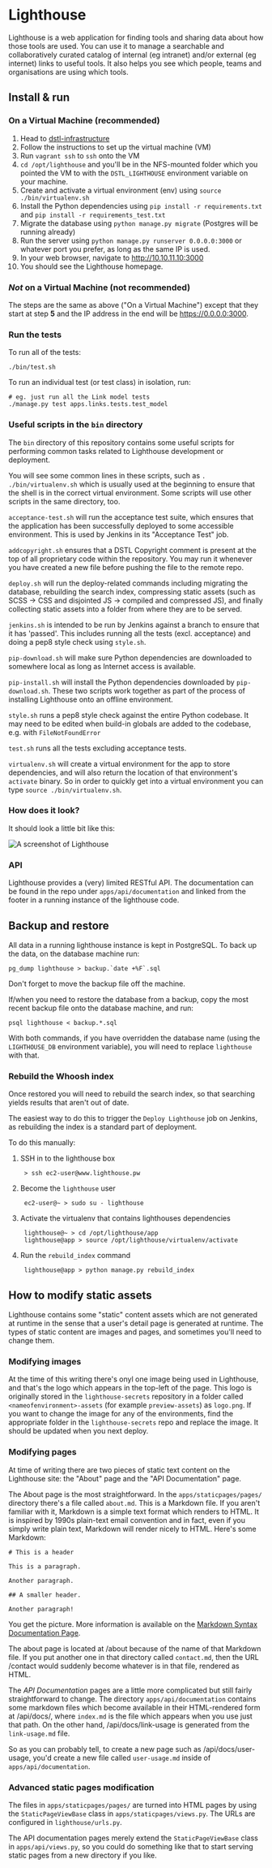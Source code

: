 # Lighthouse

Lighthouse is a web application for finding tools and sharing data about how those tools are used. You can use it to manage a searchable and collaboratively curated catalog of internal (eg intranet) and/or external (eg internet) links to useful tools. It also helps you see which people, teams and organisations are using which tools.

## Install & run

### On a Virtual Machine (recommended)

  1. Head to [dstl-infrastructure](https://github.com/dstl/lighthouse-builder)
  2. Follow the instructions to set up the virtual machine (VM)
  3. Run `vagrant ssh` to `ssh` onto the VM
  4. `cd /opt/lighthouse` and you'll be in the NFS-mounted folder which you
  pointed the VM to with the `DSTL_LIGHTHOUSE` environment variable on your
  machine.
  5. Create and activate a virtual environment (env) using
  `source ./bin/virtualenv.sh`
  6. Install the Python dependencies using `pip install -r requirements.txt` and `pip install -r requirements_test.txt`
  7. Migrate the database using `python manage.py migrate` (Postgres will be
  running already)
  8. Run the server using `python manage.py runserver 0.0.0.0:3000` or whatever
  port you prefer, as long as the same IP is used.
  9. In your web browser, navigate to http://10.10.11.10:3000
  10. You should see the Lighthouse homepage.

### _Not_ on a Virtual Machine (not recommended)

The steps are the same as above ("On a Virtual Machine") except that they start
at step **5** and the IP address in the end will be https://0.0.0.0:3000.

### Run the tests

To run all of the tests:

    ./bin/test.sh

To run an individual test (or test class) in isolation, run:

    # eg. just run all the Link model tests
    ./manage.py test apps.links.tests.test_model

### Useful scripts in the `bin` directory

The `bin` directory of this repository contains some useful scripts for
performing common tasks related to Lighthouse development or deployment.

You will see some common lines in these scripts, such as `. ./bin/virtualenv.sh`
which is usually used at the beginning to ensure that the shell is in the
correct virtual environment. Some scripts will use other scripts in the same
directory, too.

`acceptance-test.sh` will run the acceptance test suite, which ensures that the
application has been successfully deployed to some accessible environment. This
is used by Jenkins in its "Acceptance Test" job.

`addcopyright.sh` ensures that a DSTL Copyright comment is present at the top of
all proprietary code within the repository. You may run it whenever you have
created a new file before pushing the file to the remote repo.

`deploy.sh` will run the deploy-related commands including migrating the
database, rebuilding the search index, compressing static assets (such as SCSS →
CSS and disjointed JS → compiled and compressed JS), and finally collecting
static assets into a folder from where they are to be served.

`jenkins.sh` is intended to be run by Jenkins against a branch to ensure that it
has 'passed'. This includes running all the tests (excl. acceptance) and doing a
pep8 style check using `style.sh`.

`pip-download.sh` will make sure Python dependencies are downloaded to somewhere
local as long as Internet access is available.

`pip-install.sh` will install the Python dependencies downloaded by
`pip-download.sh`. These two scripts work together as part of the process of
installing Lighthouse onto an offline environment.

`style.sh` runs a pep8 style check against the entire Python codebase. It may
need to be edited when build-in globals are added to the codebase, e.g. with
`FileNotFoundError`

`test.sh` runs all the tests excluding acceptance tests.

`virtualenv.sh` will create a virtual environment for the app to store
dependencies, and will also return the location of that environment's `activate`
binary. So in order to quickly get into a virtual environment you can type
`source ./bin/virtualenv.sh`.

### How does it look?

It should look a little bit like this:

![A screenshot of Lighthouse](../master/readme.png?raw=true)


### API

Lighthouse provides a (very) limited RESTful API. The documentation can be
found in the repo under `apps/api/documentation` and linked from the footer
in a running instance of the lighthouse code.

## Backup and restore

All data in a running lighthouse instance is kept in PostgreSQL. To back up
the data, on the database machine run:

    pg_dump lighthouse > backup.`date +%F`.sql

Don't forget to move the backup file off the machine.

If/when you need to restore the database from a backup, copy the most recent
backup file onto the database machine, and run:

    psql lighthouse < backup.*.sql

With both commands, if you have overridden the database name (using the
`LIGHTHOUSE_DB` environment variable), you will need to replace `lighthouse`
with that.

### Rebuild the Whoosh index

Once restored you will need to rebuild the search index, so that searching 
yields results that aren't out of date.

The easiest way to do this to trigger the `Deploy Lighthouse` job on Jenkins, 
as rebuilding the index is a standard part of deployment.

To do this manually:

1. SSH in to the lighthouse box

        > ssh ec2-user@www.lighthouse.pw

2. Become the `lighthouse` user

        ec2-user@~ > sudo su - lighthouse

3. Activate the virtualenv that contains lighthouses dependencies

        lighthouse@~ > cd /opt/lighthouse/app
        lighthouse@app > source /opt/lighthouse/virtualenv/activate

4. Run the `rebuild_index` command

        lighthouse@app > python manage.py rebuild_index

## How to modify static assets

Lighthouse contains some "static" content assets which are not generated at
runtime in the sense that a user's detail page is generated at runtime. The
types of static content are images and pages, and sometimes you'll need to
change them.

### Modifying images

At the time of this writing there's onyl one image being used in Lighthouse, and
that's the logo which appears in the top-left of the page. This logo is
originally stored in the `lighthouse-secrets` repository in a folder called
`<nameofenvironment>-assets` (for example `preview-assets`) as `logo.png`. If
you want to change the image for any of the environments, find the appropriate
folder in the `lighthouse-secrets` repo and replace the image. It should be
updated when you next deploy.

### Modifying pages

At time of writing there are two pieces of static text content on the Lighthouse
site: the "About" page and the "API Documentation" page.

The About page is the most straightforward. In the `apps/staticpages/pages/`
directory there's a file called `about.md`. This is a Markdown file. If you
aren't familiar with it, Markdown is a simple text format which renders to HTML.
It is inspired by 1990s plain-text email convention and in fact, even if you
simply write plain text, Markdown will render nicely to HTML. Here's some
Markdown:

```
# This is a header

This is a paragraph.

Another paragraph.

## A smaller header.

Another paragraph!
```

You get the picture. More information is available on the [Markdown Syntax
Documentation Page](https://daringfireball.net/projects/markdown/syntax).

The about page is located at /about because of the name of that Markdown file.
If you put another one in that directory called `contact.md`, then the URL
/contact would suddenly become whatever is in that file, rendered as HTML.

The *API Documentation* pages are a little more complicated but still fairly
straightforward to change. The directory `apps/api/documentation` contains some
markdown files which become available in their HTML-rendered form at /api/docs/,
where `index.md` is the file which appears when you use just that path. On the
other hand, /api/docs/link-usage is generated from the `link-usage.md` file.

So as you can probably tell, to create a new page such as /api/docs/user-usage,
you'd create a new file called `user-usage.md` inside of
`apps/api/documentation`.

### Advanced static pages modification

The files in `apps/staticpages/pages/` are turned into HTML pages by using the
`StaticPageViewBase` class in `apps/staticpages/views.py`. The URLs are configured
in `lighthouse/urls.py`.

The API documentation pages merely extend the `StaticPageViewBase` class in
`apps/api/views.py`, so you could do something like that to start serving static
pages from a new directory if you like.
